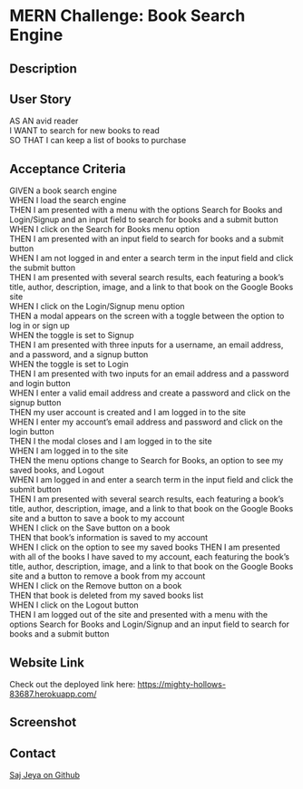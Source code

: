 # MERN Challenge: Book Search Engine

## Description


## User Story

AS AN avid reader  
I WANT to search for new books to read  
SO THAT I can keep a list of books to purchase  

## Acceptance Criteria

GIVEN a book search engine  
WHEN I load the search engine  
THEN I am presented with a menu with the options Search for Books and Login/Signup and an input field to search for books and a submit button  
WHEN I click on the Search for Books menu option  
THEN I am presented with an input field to search for books and a submit button  
WHEN I am not logged in and enter a search term in the input field and click the submit button  
THEN I am presented with several search results, each featuring a book’s title, author, description, image, and a link to that book on the Google Books site  
WHEN I click on the Login/Signup menu option  
THEN a modal appears on the screen with a toggle between the option to log in or sign up  
WHEN the toggle is set to Signup  
THEN I am presented with three inputs for a username, an email address, and a password, and a signup button  
WHEN the toggle is set to Login  
THEN I am presented with two inputs for an email address and a password and login button  
WHEN I enter a valid email address and create a password and click on the signup button  
THEN my user account is created and I am logged in to the site  
WHEN I enter my account’s email address and password and click on the login button  
THEN I the modal closes and I am logged in to the site  
WHEN I am logged in to the site  
THEN the menu options change to Search for Books, an option to see my saved books, and Logout  
WHEN I am logged in and enter a search term in the input field and click the submit button  
THEN I am presented with several search results, each featuring a book’s title, author, description, image, and a link to that book on the Google Books site and a button to save a book to my account  
WHEN I click on the Save button on a book  
THEN that book’s information is saved to my account  
WHEN I click on the option to see my saved books
THEN I am presented with all of the books I have saved to my account, each featuring the book’s title, author, description, image, and a link to that book on the Google Books site and a button to remove a book from my account  
WHEN I click on the Remove button on a book  
THEN that book is deleted from my saved books list  
WHEN I click on the Logout button  
THEN I am logged out of the site and presented with a menu with the options Search for Books and Login/Signup and an input field to search for books and a submit button 

## Website Link

Check out the deployed link here: https://mighty-hollows-83687.herokuapp.com/

## Screenshot

## Contact
[Saj Jeya on Github](https://github.com/sajees89)